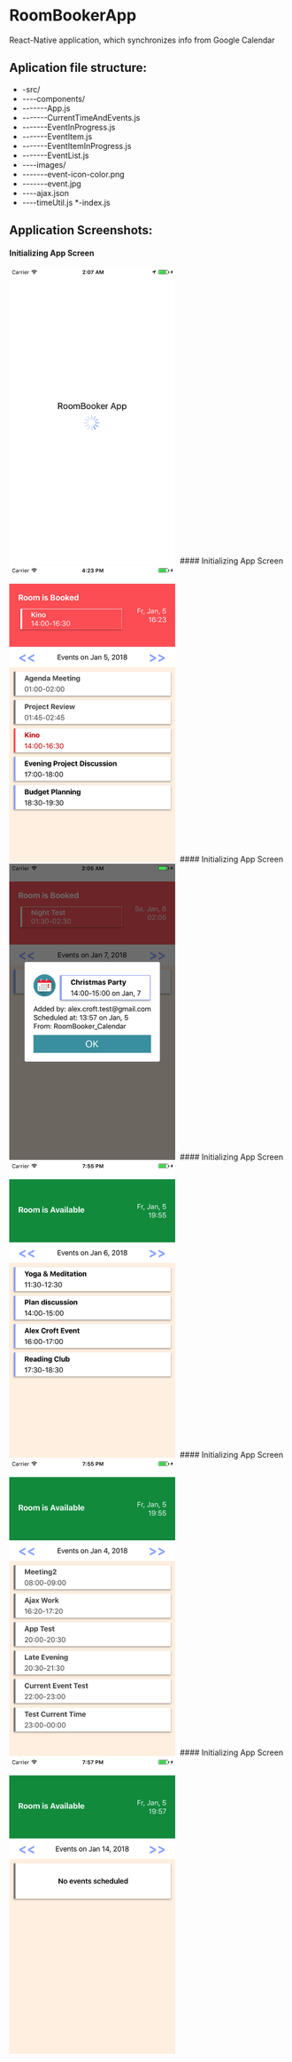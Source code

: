 # RoomBookerApp
React-Native application, which synchronizes info from Google Calendar



## Aplication file structure:
* -src/
* ----components/
* -------App.js
* -------CurrentTimeAndEvents.js
* -------EventInProgress.js
* -------EventItem.js
* -------EventItemInProgress.js
* -------EventList.js
* ----images/
* -------event-icon-color.png
* -------event.jpg
* ----ajax.json
* ----timeUtil.js
*-index.js

## Application Screenshots:
#### Initializing App Screen
<kbd>
  <img src="/Screenshots/SimulatorScreen_01.png" width="300"/>
</kbd>
#### Initializing App Screen
<kbd>
  <img src="/Screenshots/SimulatorScreen_02.png" width="300"/>
</kbd>
#### Initializing App Screen
<kbd>
  <img src="/Screenshots/SimulatorScreen_03.png" width="300"/>
</kbd>
#### Initializing App Screen
<kbd>
  <img src="/Screenshots/SimulatorScreen_04.png" width="300"/>
</kbd>
#### Initializing App Screen
<kbd>
  <img src="/Screenshots/SimulatorScreen_05.png" width="300"/>
</kbd>
#### Initializing App Screen
<kbd>
  <img src="/Screenshots/SimulatorScreen_06.png" width="300"/>
</kbd>


